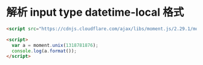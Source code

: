 # 解析 input type datetime-local 格式

```html
<script src="https://cdnjs.cloudflare.com/ajax/libs/moment.js/2.29.1/moment.min.js"></script>

<script>
  var a = moment.unix(1318781876); 
  console.log(a.format());
</script>
```

